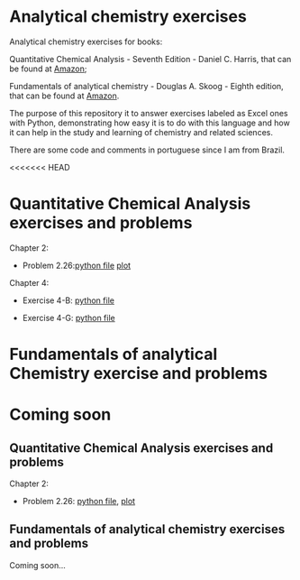 # Analytical chemistry exercises

Analytical chemistry exercises for books:

Quantitative Chemical Analysis - Seventh Edition - Daniel C. Harris, that can be
found at [Amazon](https://www.amazon.com/Quantitative-Chemical-Analysis-Daniel-Harris/dp/146413538X/ref=sr_1_fkmr0_1?keywords=Quantitative+chemical+Analysis+-+Seventhy+Edition+-+Daniel+C.+Harris&qid=1578424902&sr=8-1-fkmr0);

Fundamentals of analytical chemistry - Douglas A. Skoog - Eighth edition, that
can be found at [Amazon](https://www.amazon.com/Fundamentals-Analytical-Chemistry-Douglas-Skoog/dp/0495558281/ref=sr_1_1?keywords=fundamentals+of+analytical+chemistry&qid=1578425040&sr=8-1).

The purpose of this repository it to answer exercises labeled as Excel ones with
Python, demonstrating how easy it is to do with this language and how it can
help in the study and learning of chemistry and related sciences.

There are some code and comments in portuguese since I am from Brazil.

<<<<<<< HEAD

# Quantitative Chemical Analysis exercises and problems


Chapter 2: 
- Problem 2.26:[python file](https://github.com/fhfraga/exercicios_analitica/blob/master/harris/core/Chapter%202/problem_2.26.py) [plot](https://github.com/fhfraga/exercicios_analitica/blob/master/harris/core/Chapter%202/van_deemter_equation.png)

Chapter 4:
- Exercise 4-B: [python file](https://github.com/fhfraga/exercicios_analitica/blob/master/harris/core/Chapter%204/exercise_4.B.py)

- Exercise 4-G: [python file](https://github.com/fhfraga/exercicios_analitica/blob/master/harris/core/Chapter%204/exercise_4.G.py)

# Fundamentals of analytical Chemistry exercise and problems


Coming soon
=======
## Quantitative Chemical Analysis exercises and problems

Chapter 2:

- Problem 2.26: [python file](harris/core/problem_2.26.py),
[plot](harris/core/van_deemter_equation.png)

## Fundamentals of analytical chemistry exercises and problems

Coming soon...
>>>>>>>
